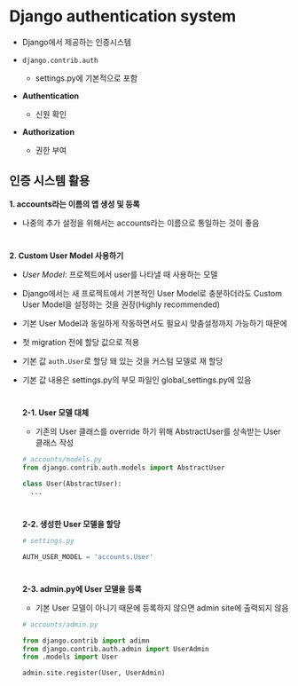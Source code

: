 # Django authentication system

- Django에서 제공하는 인증시스템
- `django.contrib.auth`
  - settings.py에 기본적으로 포함
- **Authentication**

  - 신원 확인

- **Authorization**
  - 권한 부여

## 인증 시스템 활용

**1. accounts라는 이름의 앱 생성 및 등록**

- 나중의 추가 설정을 위해서는 accounts라는 이름으로 통일하는 것이 좋음

#

**2. Custom User Model 사용하기**

- _User Model_: 프로젝트에서 user를 나타낼 때 사용하는 모델
- Django에서는 새 프로젝트에서 기본적인 User Model로 충분하더라도 Custom User Model을 설정하는 것을 권장(Highly recommended)
- 기본 User Model과 동일하게 작동하면서도 필요시 맞춤설정까지 가능하기 때문에
- 첫 migration 전에 할당 값으로 적용
- 기본 값 `auth.User`로 할당 돼 있는 것을 커스텀 모델로 재 할당
- 기본 값 내용은 settings.py의 부모 파일인 global_settings.py에 있음

  #

  **2-1. User 모델 대체**

  - 기존의 User 클래스를 override 하기 위해 AbstractUser를 상속받는 User 클래스 작성

  ```python
  # accounts/models.py
  from django.contrib.auth.models import AbstractUser

  class User(AbstractUser):
  	...
  ```

  #

  **2-2. 생성한 User 모델을 할당**

  ```python
  # settings.py

  AUTH_USER_MODEL = 'accounts.User'
  ```

  #

  **2-3. admin.py에 User 모델을 등록**

  - 기본 User 모델이 아니기 때문에 등록하지 않으면 admin site에 출력되지 않음

  ```python
  # accounts/admin.py

  from django.contrib import adimn
  from django.contrib.auth.admin import UserAdmin
  from .models import User

  admin.site.register(User, UserAdmin)
  ```
